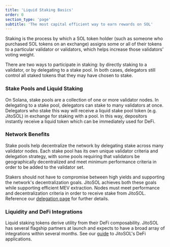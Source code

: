 ```yaml
---
title: 'Liquid Staking Basics'
order: 0
section_type: 'page'
subtitle: 'The most capital efficient way to earn rewards on SOL'
---
```



Staking is the process by which a SOL token holder (such as someone who purchased SOL tokens on an exchange) assigns some or all of their tokens to a particular validator or validators, which helps increase those validators’ voting weight.

There are two ways to participate in staking: by directly staking to a validator, or by delegating to a stake pool. In both cases, delegators still control all staked tokens that they may have chosen to stake.

### Stake Pools and Liquid Staking

On Solana, stake pools are a collection of one or more validator nodes. In delegating to a stake pool, delegators can stake to many validators at once. Delegators who stake this way will receive a liquid stake pool token (e.g. JitoSOL) in exchange for staking with a pool. In this way, depositors instantly receive a liquid token which can be immediately used for DeFi. 

### Network Benefits

Stake pools help decentralize the network by delegating stake across many validator nodes. Each stake pool has its own unique validator criteria and delegation strategy, with some pools requiring that validators be geographically decentralized and meet minimum performance criteria in order to be added to the validator set. 

Stakers should not have to compromise between high yields and supporting the network's decentralization goals. JitoSOL achieves both these goals while supporting efficient MEV extraction. Nodes must meet performance and decentralization criteria in order to receive stake from JitoSOL. Reference our [delegation page](/jitosol/jitosol-liquid-staking/stake-delegation) for further details.

### **Liquidity and DeFi Integrations**

Liquid staking tokens derive utility from their DeFi composability. JitoSOL has several flagship partners at launch and expects to have a broad array of integrations within several months. See our [guide](/jitosol/get-started/using-jitosol/using-overview) to JitoSOL's DeFi applications.

